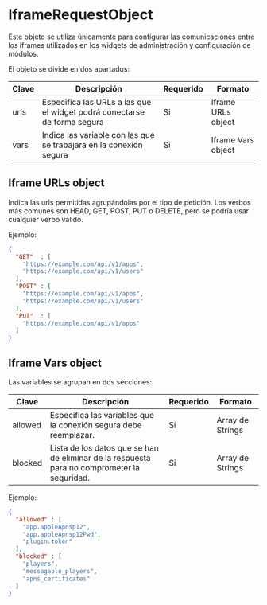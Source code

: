 # IframeRequestObject

Este objeto se utiliza únicamente para configurar las comunicaciones entre los iframes utilizados en los widgets de administración y configuración de módulos.

El objeto se divide en dos apartados:

| Clave | Descripción                                                              | Requerido | Formato             |
| ----- | ------------------------------------------------------------------------ | --------- | ------------------- |
| urls  | Especifica las URLs a las que el widget podrá conectarse de forma segura | Si        | Iframe URLs object  |
| vars  | Indica las variable con las que se trabajará en la conexión segura       | Si        | Iframe Vars object  |

## Iframe URLs object

Indica las urls permitidas agrupándolas por el tipo de petición. Los verbos más comunes son HEAD, GET, POST, PUT o DELETE, pero se podría usar cualquier verbo valido.

Ejemplo:
```json
{
  "GET"  : [
    "https://example.com/api/v1/apps",
    "https://example.com/api/v1/users"
  ],
  "POST" : [
    "https://example.com/api/v1/apps",
    "https://example.com/api/v1/users"
  ],
  "PUT"  : [
    "https://example.com/api/v1/apps"
  ]
}
```

## Iframe Vars object

Las variables se agrupan en dos secciones:

| Clave   | Descripción                                                            | Requerido | Formato             |
| ------- | ---------------------------------------------------------------------- | --------- | ------------------- |
| allowed | Especifica las variables que la conexión segura debe reemplazar.       | Si        | Array de Strings    |
| blocked | Lista de los datos que se han de eliminar de la respuesta para no comprometer la seguridad. | Si        | Array de Strings    |

Ejemplo:

```json
{
  "allowed" : [
    "app.appleApnsp12",
    "app.appleApnsp12Pwd",
    "plugin.token"
  ],
  "blocked" : [
    "players",
    "messagable_players",
    "apns_certificates"
  ]
}
```
